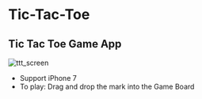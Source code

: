 # Tic-Tac-Toe #

## Tic Tac Toe Game App ##

![ttt_screen](https://cloud.githubusercontent.com/assets/16792248/22917414/4ea43558-f24a-11e6-90f0-ac7000e73a9d.png)
* Support iPhone 7
* To play: Drag and drop the mark into the Game Board
